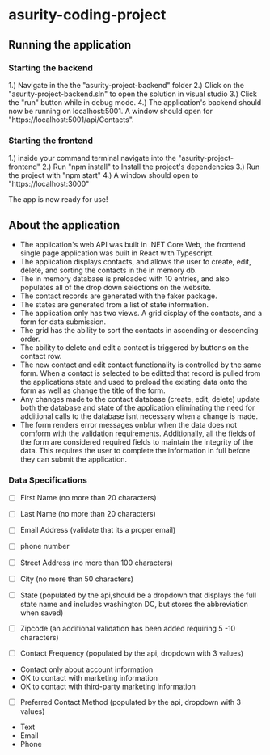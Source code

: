 # asurity-coding-project

## Running the application
### Starting the backend
1.) Navigate in the the "asurity-project-backend" folder
2.) Click on the "asurity-project-backend.sln" to open the solution in visual studio
3.) Click the "run" button while in debug mode.
4.) The application's backend should now be running on localhost:5001. A window should open for "https://localhost:5001/api/Contacts".

### Starting the frontend
1.) inside your command terminal navigate into the "asurity-project-frontend"
2.) Run "npm install" to Install the project's dependencies
3.) Run the project with "npm start"
4.) A window should open to "https://localhost:3000"

The app is now ready for use!

## About the application
- The application's web API was built in .NET Core Web, the frontend single page application was built in React with Typescript.
- The application displays contacts, and allows the user to  create, edit, delete, and sorting the contacts in the in memory db.
- The in memory database is preloaded with 10 entries, and also populates all of the drop down selections on the website.
- The contact records are generated with the faker package.
- The states are generated from a list of state information.
- The application only has two views. A grid display of the contacts, and a form for data submission.
- The grid has the ability to sort the contacts in ascending or descending order.
- The ability to delete and edit a contact is triggered by buttons on the contact row.
- The new contact and edit contact functionality is controlled by the same form. When a contact is selected to be editted that record is pulled from the applications state and used to preload the existing data onto the form as well as change the title of the form.
- Any changes made to the contact database (create, edit, delete) update both the database and state of the application eliminating the need for  additional calls to the database isnt necessary when a change is made.
- The form renders error messages onblur when the data does not comform with the validation requirements. Additionally, all the fields of the form are considered required fields to maintain the integrity of the data. This requires the user to complete the information in full before they can submit the application.

### Data Specifications
- [ ] First Name (no more than 20 characters)
- [ ] Last Name  (no more than 20 characters)
- [ ] Email Address (validate that its a proper email)
- [ ] phone number
- [ ] Street Address (no more than 100 characters)
- [ ] City (no more than 50 characters)
- [ ] State (populated by the api,should be a dropdown that displays the full state name and includes washington DC, but stores the abbreviation when saved)
- [ ] Zipcode (an additional validation has been added requiring 5 -10 characters)

- [ ] Contact Frequency (populated by the api, dropdown with 3 values)
- Contact only about account information
- OK to contact with marketing information
- OK to contact with third-party marketing information

- [ ] Preferred Contact Method (populated by the api, dropdown with 3 values)
- Text
- Email
- Phone
